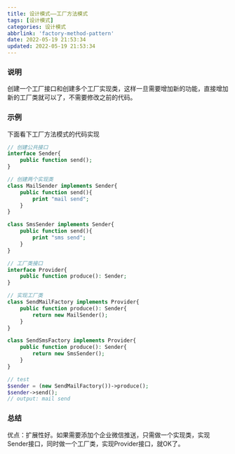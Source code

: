 ```yaml
---
title: 设计模式——工厂方法模式
tags: [设计模式]
categories: 设计模式
abbrlink: 'factory-method-pattern'
date: 2022-05-19 21:53:34
updated: 2022-05-19 21:53:34
---
```



### 说明
  创建一个工厂接口和创建多个工厂实现类，这样一旦需要增加新的功能，直接增加新的工厂类就可以了，不需要修改之前的代码。
  
### 示例
下面看下工厂方法模式的代码实现

```php
// 创建公共接口
interface Sender{
    public function send();
}

// 创建两个实现类
class MailSender implements Sender{
    public function send(){
        print "mail send";
    }
}

class SmsSender implements Sender{
    public function send(){
        print "sms send";
    }
}

// 工厂类接口
interface Provider{
    public function produce(): Sender;
}

// 实现工厂类
class SendMailFactory implements Provider{
    public function produce(): Sender{
        return new MailSender();
    }
}

class SendSmsFactory implements Provider{
    public function produce(): Sender{
        return new SmsSender();
    }
}

// test
$sender = (new SendMailFactory())->produce();
$sender->send();
// output: mail send

```

### 总结
  优点：扩展性好。如果需要添加个企业微信推送，只需做一个实现类，实现Sender接口，同时做一个工厂类，实现Provider接口，就OK了。